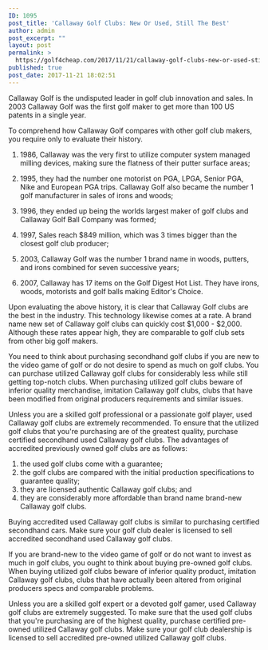 ```yaml
---
ID: 1095
post_title: 'Callaway Golf Clubs: New Or Used, Still The Best'
author: admin
post_excerpt: ""
layout: post
permalink: >
  https://golf4cheap.com/2017/11/21/callaway-golf-clubs-new-or-used-still-the-best/
published: true
post_date: 2017-11-21 18:02:51
---
```

Callaway Golf is the undisputed leader in golf club innovation and sales. In 2003 Callaway Golf was the first golf maker to get more than 100 US patents in a single year.

To comprehend how Callaway Golf compares with other golf club makers, you require only to evaluate their history.

1) 1986, Callaway was the very first to utilize computer system managed milling devices, making sure the flatness of their putter surface areas;

2) 1995, they had the number one motorist on PGA, LPGA, Senior PGA, Nike and European PGA trips. Callaway Golf also became the number 1 golf manufacturer in sales of irons and woods;

3) 1996, they ended up being the worlds largest maker of golf clubs and Callaway Golf Ball Company was formed;

4) 1997, Sales reach $849 million, which was 3 times bigger than the closest golf club producer;

5) 2003, Callaway Golf was the number 1 brand name in woods, putters, and irons combined for seven successive years;

6) 2007, Callaway has 17 items on the Golf Digest Hot List. They have irons, woods, motorists and golf balls making Editor's Choice.

Upon evaluating the above history, it is clear that Callaway Golf clubs are the best in the industry. This technology likewise comes at a rate. A brand name new set of Callaway golf clubs can quickly cost $1,000 - $2,000. Although these rates appear high, they are comparable to golf club sets from other big golf makers.

You need to think about purchasing secondhand golf clubs if you are new to the video game of golf or do not desire to spend as much on golf clubs. You can purchase utilized Callaway golf clubs for considerably less while still getting top-notch clubs. When purchasing utilized golf clubs beware of inferior quality merchandise, imitation Callaway golf clubs, clubs that have been modified from original producers requirements and similar issues.

Unless you are a skilled golf professional or a passionate golf player, used Callaway golf clubs are extremely recommended. To ensure that the utilized golf clubs that you're purchasing are of the greatest quality, purchase certified secondhand used Callaway golf clubs. The advantages of accredited previously owned golf clubs are as follows:

1) the used golf clubs come with a guarantee;
2) the golf clubs are compared with the initial production specifications to guarantee quality;
3) they are licensed authentic Callaway golf clubs; and
4) they are considerably more affordable than brand name brand-new Callaway golf clubs.

Buying accredited used Callaway golf clubs is similar to purchasing certified secondhand cars. Make sure your golf club dealer is licensed to sell accredited secondhand used Callaway golf clubs.

If you are brand-new to the video game of golf or do not want to invest as much in golf clubs, you ought to think about buying pre-owned golf clubs. When buying utilized golf clubs beware of inferior quality product, imitation Callaway golf clubs, clubs that have actually been altered from original producers specs and comparable problems.

Unless you are a skilled golf expert or a devoted golf gamer, used Callaway golf clubs are extremely suggested. To make sure that the used golf clubs that you're purchasing are of the highest quality, purchase certified pre-owned utilized Callaway golf clubs. Make sure your golf club dealership is licensed to sell accredited pre-owned utilized Callaway golf clubs.
